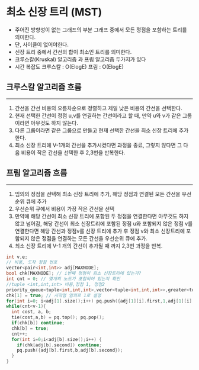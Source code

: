 # 최소 신장 트리 (MST)
- 주어진 방향성이 없는 그래프의 부분 그래프 중에서 모든 정점을 포함하는 트리를 의미한다.
- 단, 사이클이 없어야한다.
- 신장 트리 중에서 간선의 합이 최소인 트리를 의미한다.
- 크루스칼(Kruskal) 알고리즘 과 프림 알고리즘 두가지가 있다
- 시간 복잡도 크루스칼 : O(ElogE) 프림 : O(ElogE)

## 크루스칼 알고리즘 흐름
---
1. 간선을 간선 비용의 오름차순으로 정렬하고 제일 낮은 비용의 간선을 선택한다.
2. 현재 선택한 간선이 정점 u,v를 연결하는 간선이라고 할 때, 만약 u와 v가 같은 그룹이라면 아무것도 하지 않는다.
3.  다른 그룹이라면 같은 그룹으로 만들고 현재 선택한 간선을 최소 신장 트리에 추가한다.
4.  최소 신장 트리에 V-1개의 간선을 추가시켰다면 과정을 종료, 그렇지 않다면 그 다음 비용이 작은 간선을 선택한 후 2,3번을 반복한다.


## 프림 알고리즘 흐름
---
1. 임의의 정점을 선택해 최소 신장 트리에 추가, 해당 정점과 연결된 모든 간선을 우선순위 큐에 추가
2. 우선순위 큐에서 비용이 가장 작은 간선을 선택
3. 만약에 해당 간선이 최소 신장 트리에 포함된 두 정점을 연결한다면 아무것도 하지 않고 넘어감, 해당 간선이 최소 신장트리에 포함된 정점 u와 포함되지 않은 정점 v를 연결한다면  해당 간선과 정점v를 신장 트리에 추가 후 정점 v와 최소 신장트리에 포함되지 않은 정점을 연결하는 모든 간선을 우선순위 큐에 추가.
4. 최소 신장 트리에 V-1 개의 간선이 추가될 때 까지 2,3번 과정을 반복.
```c++
int v,e;
// 비용, 도착 정점 번호
vector<pair<int,int>> adj[MAXNODE];
bool chk[MAXNODE]; // i번째 정점이 최소 신장트리에 있는가?
int cnt = 0; // 몇개의 노드가 포함되어 있는지 확인
//tuple <int,int,int> 비용,정점 1, 정점2
priority_queue<tuple<int,int,int>,vector<tuple<int,int,int>>,greater<tuple<int,int,int>>> pq;
chk[1] = true; // 시작점 임의로 1로 설정
for(int i=0; i<adj[1].size();i++) pq.push({adj[1][i].first,1,adj[1][i].second);
while(cnt<v-1){
  int cost, a, b;
  tie(cost,a,b) = pq.top(); pq.pop();
  if(chk[b]) continue;
  chk[b] = true;
  cnt++;
  for(int i=0;i<adj[b].size();i++) {
    if(chk[adj[b].second]) continue;
    pq.push({adj[b].first,b,adj[b].second});
  }
}




```
   
